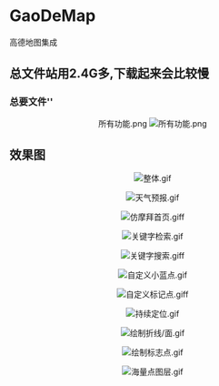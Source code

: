 # GaoDeMap
高德地图集成

## 总文件站用2.4G多,下载起来会比较慢

### 总要文件''

<p align="center" >
<span>所有功能.png</span>
<img src="Docs/所有功能.png" title="所有功能.png">
</p>


## 效果图

<p align="center" >
<img src="Docs/整体.gif" title="整体.gif">
</p>


<p align="center" >
<img src="Docs/天气预报.gif" title="天气预报.gif">
</p>


<p align="center" >
<img src="Docs/仿摩拜首页.gif" title="仿摩拜首页.giff">
</p>


<p align="center" >
<img src="Docs/关键字检索.gif" title="关键字检索.gif">
</p>


<p align="center" >
<img src="Docs/关键字搜索.gif" title="关键字搜索.giff">
</p>


<p align="center" >
<img src="Docs/自定义小蓝点.gif" title="自定义小蓝点.gif">
</p>



<p align="center" >
<img src="Docs/自定义标记点.gif" title="自定义标记点.giff">
</p>


<p align="center" >
<img src="Docs/持续定位.gif" title="持续定位.gif">
</p>


<p align="center" >
<img src="Docs/绘制折线/面.gif" title="绘制折线/面.gif">
</p>


<p align="center" >
<img src="Docs/绘制标志点.gif" title="绘制标志点.gif">
</p>


<p align="center" >
<img src="Docs/海量点图层.gif" title="海量点图层.gif">
</p>


















